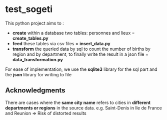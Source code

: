 # test_sogeti

This python project aims to :
- **create** within a database two tables: personnes and lieux = **create_tables.py**
- **feed** these tables via csv files = **insert_data.py**
- **transform** the queried data by sql to count the number of births by region and by department, to finally write the result in a json file = **data_transformation.py**

For ease of implementation, we use the **sqlite3** library for the sql part and the **json** library for writing to file

## Acknowledgments

There are cases where the **same city name** refers to cities in **different departments or regions** in the source data. 
e.g. Saint-Denis in Ile de France and Reunion
=> Risk of distorted results
